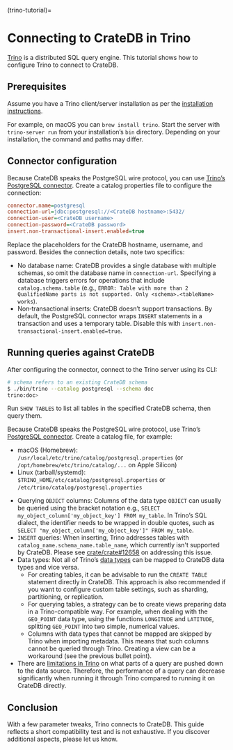 (trino-tutorial)=
# Connecting to CrateDB in Trino

[Trino](https://trino.io/) is a distributed SQL query engine. This tutorial shows how to configure Trino to connect to CrateDB.

## Prerequisites

Assume you have a Trino client/server installation as per the [installation instructions](https://trino.io/docs/current/installation.html).

For example, on macOS you can `brew install trino`. Start the server with `trino-server run` from your installation’s `bin` directory. Depending on your installation, the command and paths may differ.

## Connector configuration

Because CrateDB speaks the PostgreSQL wire protocol, you can use
[Trino’s PostgreSQL connector]. Create a catalog properties file
to configure the connection:

```ini
connector.name=postgresql
connection-url=jdbc:postgresql://<CrateDB hostname>:5432/
connection-user=<CrateDB username>
connection-password=<CrateDB password>
insert.non-transactional-insert.enabled=true
```

Replace the placeholders for the CrateDB hostname, username, and password. Besides the connection details, note two specifics:

* No database name: CrateDB provides a single database with multiple schemas, so omit the database name in `connection-url`. Specifying a database triggers errors for operations that include `catalog.schema.table` (e.g., `ERROR: Table with more than 2 QualifiedName parts is not supported. Only <schema>.<tableName> works`).
* Non‑transactional inserts: CrateDB doesn’t support transactions. By default, the PostgreSQL connector wraps `INSERT` statements in a transaction and uses a temporary table. Disable this with `insert.non-transactional-insert.enabled=true`.

## Running queries against CrateDB

After configuring the connector, connect to the Trino server using its CLI:

```bash
# schema refers to an existing CrateDB schema
$ ./bin/trino --catalog postgresql --schema doc
trino:doc>
```

Run `SHOW TABLES` to list all tables in the specified CrateDB schema, then query them.

Because CrateDB speaks the PostgreSQL wire protocol, use Trino’s [PostgreSQL connector](https://trino.io/docs/current/connector/postgresql.html). Create a catalog file, for example:

- macOS (Homebrew): `/usr/local/etc/trino/catalog/postgresql.properties` (or `/opt/homebrew/etc/trino/catalog/...` on Apple Silicon)
- Linux (tarball/systemd): `$TRINO_HOME/etc/catalog/postgresql.properties` or `/etc/trino/catalog/postgresql.properties`

* Querying `OBJECT` columns: Columns of the data type `OBJECT` can usually be queried using the bracket notation e.g., `SELECT my_object_column['my_object_key'] FROM my_table`. In Trino’s SQL dialect, the identifier needs to be wrapped in double quotes, such as `SELECT "my_object_column['my_object_key']" FROM my_table`.
* `INSERT` queries: When inserting, Trino addresses tables with `catalog_name.schema_name.table_name`, which currently isn't supported by CrateDB. Please see [crate/crate#12658](https://github.com/crate/crate/issues/12658) on addressing this issue.
* Data types: Not all of Trino’s [data types](https://trino.io/docs/current/language/types.html) can be mapped to CrateDB data types and vice versa.
  * For creating tables, it can be advisable to run the `CREATE TABLE` statement directly in CrateDB. This approach is also recommended if you want to configure custom table settings, such as sharding, partitioning, or replication.
  * For querying tables, a strategy can be to create views preparing data in a Trino-compatible way. For example, when dealing with the `GEO_POINT` data type, using the functions `LONGITUDE` and `LATITUDE`, splitting `GEO_POINT` into two simple, numerical values.
  * Columns with data types that cannot be mapped are skipped by Trino when importing metadata. This means that such columns cannot be queried through Trino. Creating a view can be a workaround (see the previous bullet point).
* There are [limitations in Trino](https://trino.io/docs/current/optimizer/pushdown.html) on what parts of a query are pushed down to the data source. Therefore, the performance of a query can decrease significantly when running it through Trino compared to running it on CrateDB directly.

## Conclusion

With a few parameter tweaks, Trino connects to CrateDB. This guide reflects a
short compatibility test and is not exhaustive. If you discover additional
aspects, please let us know.


[Trino’s PostgreSQL connector]: https://trino.io/docs/current/connector/postgresql.html
